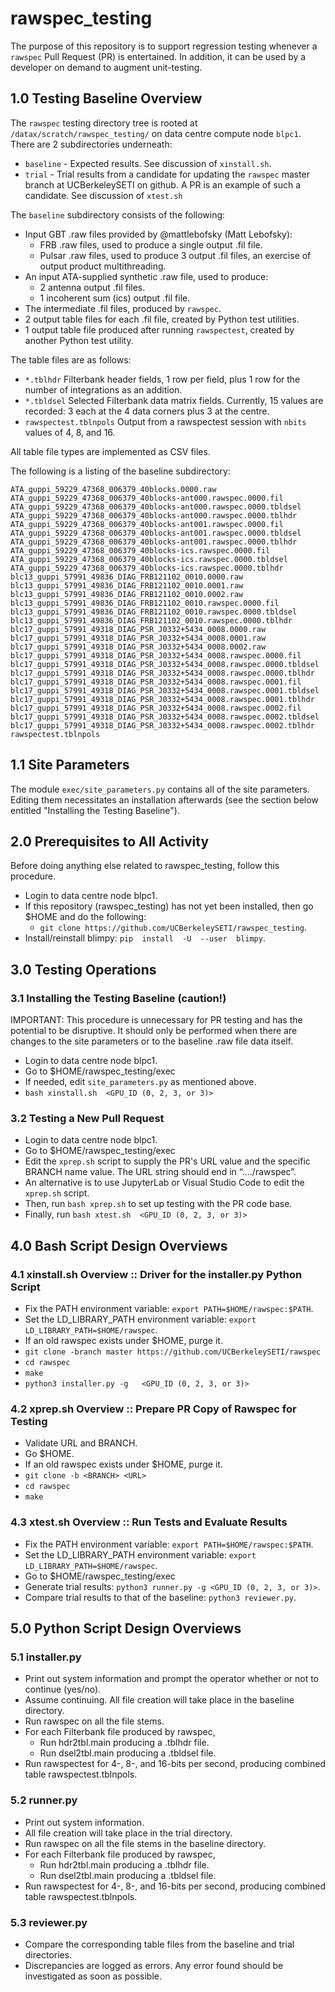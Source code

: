 # rawspec_testing

The purpose of this repository is to support regression testing whenever a ```rawspec``` Pull Request (PR) is entertained.  In addition, it can be used by a developer on demand to augment unit-testing.

## 1.0 Testing Baseline Overview

The ```rawspec``` testing directory tree is rooted at  ```/datax/scratch/rawspec_testing/``` on data centre compute node ```blpc1```.  There are 2 subdirectories underneath:
* ```baseline``` - Expected results.  See discussion of ```xinstall.sh```.
* ```trial``` - Trial results from a candidate for updating the ```rawspec``` master branch at UCBerkeleySETI on github.  A PR is an example of such a candidate.  See discussion of ```xtest.sh``` 

The ```baseline``` subdirectory consists of the following:
* Input GBT .raw files provided by @mattlebofsky (Matt Lebofsky):
     - FRB .raw files, used to produce a single output .fil file.
     - Pulsar .raw files, used to produce 3 output .fil files, an exercise of output product multithreading.
* An input ATA-supplied synthetic .raw file, used to produce:
     - 2 antenna output .fil files.
     - 1 incoherent sum (ics) output .fil file.
* The intermediate .fil files, produced by ```rawspec```.
* 2 output table files for each .fil file, created by Python test utilities.
* 1 output table file produced after running ```rawspectest```, created by another Python test utility.

The table files are as follows:
* ```*.tblhdr``` Filterbank header fields, 1 row per field, plus 1 row for the number of integrations as an addition.
* ```*.tbldsel``` Selected Filterbank data matrix fields.  Currently, 15 values are recorded: 3 each at the 4 data corners plus 3 at the centre.
* ```rawspectest.tblnpols``` Output from a rawspectest session with ```nbits``` values of 4, 8, and 16.

All table file types are implemented as CSV files.

The following is a listing of the baseline subdirectory:
```
ATA_guppi_59229_47368_006379_40blocks.0000.raw
ATA_guppi_59229_47368_006379_40blocks-ant000.rawspec.0000.fil
ATA_guppi_59229_47368_006379_40blocks-ant000.rawspec.0000.tbldsel
ATA_guppi_59229_47368_006379_40blocks-ant000.rawspec.0000.tblhdr
ATA_guppi_59229_47368_006379_40blocks-ant001.rawspec.0000.fil
ATA_guppi_59229_47368_006379_40blocks-ant001.rawspec.0000.tbldsel
ATA_guppi_59229_47368_006379_40blocks-ant001.rawspec.0000.tblhdr
ATA_guppi_59229_47368_006379_40blocks-ics.rawspec.0000.fil
ATA_guppi_59229_47368_006379_40blocks-ics.rawspec.0000.tbldsel
ATA_guppi_59229_47368_006379_40blocks-ics.rawspec.0000.tblhdr
blc13_guppi_57991_49836_DIAG_FRB121102_0010.0000.raw
blc13_guppi_57991_49836_DIAG_FRB121102_0010.0001.raw
blc13_guppi_57991_49836_DIAG_FRB121102_0010.0002.raw
blc13_guppi_57991_49836_DIAG_FRB121102_0010.rawspec.0000.fil
blc13_guppi_57991_49836_DIAG_FRB121102_0010.rawspec.0000.tbldsel
blc13_guppi_57991_49836_DIAG_FRB121102_0010.rawspec.0000.tblhdr
blc17_guppi_57991_49318_DIAG_PSR_J0332+5434_0008.0000.raw
blc17_guppi_57991_49318_DIAG_PSR_J0332+5434_0008.0001.raw
blc17_guppi_57991_49318_DIAG_PSR_J0332+5434_0008.0002.raw
blc17_guppi_57991_49318_DIAG_PSR_J0332+5434_0008.rawspec.0000.fil
blc17_guppi_57991_49318_DIAG_PSR_J0332+5434_0008.rawspec.0000.tbldsel
blc17_guppi_57991_49318_DIAG_PSR_J0332+5434_0008.rawspec.0000.tblhdr
blc17_guppi_57991_49318_DIAG_PSR_J0332+5434_0008.rawspec.0001.fil
blc17_guppi_57991_49318_DIAG_PSR_J0332+5434_0008.rawspec.0001.tbldsel
blc17_guppi_57991_49318_DIAG_PSR_J0332+5434_0008.rawspec.0001.tblhdr
blc17_guppi_57991_49318_DIAG_PSR_J0332+5434_0008.rawspec.0002.fil
blc17_guppi_57991_49318_DIAG_PSR_J0332+5434_0008.rawspec.0002.tbldsel
blc17_guppi_57991_49318_DIAG_PSR_J0332+5434_0008.rawspec.0002.tblhdr
rawspectest.tblnpols

```

## 1.1 Site Parameters

The module ```exec/site_parameters.py``` contains all of the site parameters.  Editing them necessitates an installation afterwards (see the section below entitled "Installing the Testing Baseline").

## 2.0 Prerequisites to All Activity

Before doing anything else related to rawspec_testing, follow this procedure.

* Login to data centre node blpc1.
* If this repository (rawspec_testing) has not yet been installed, then go $HOME and do the following:
     - ```git clone https://github.com/UCBerkeleySETI/rawspec_testing```.
* Install/reinstall blimpy: ```pip  install  -U  --user  blimpy```.

## 3.0 Testing Operations

### 3.1 Installing the Testing Baseline (caution!)

IMPORTANT: This procedure is unnecessary for PR testing and has the potential to be disruptive.  It should only be performed when there are changes to the site parameters or to the baseline .raw file data itself.

* Login to data centre node blpc1.
* Go to $HOME/rawspec_testing/exec 
* If needed, edit ```site_parameters.py``` as mentioned above.
* ```bash xinstall.sh  <GPU_ID (0, 2, 3, or 3)>```

### 3.2 Testing a New Pull Request

* Login to data centre node blpc1.
* Go to $HOME/rawspec_testing/exec 
* Edit the ```xprep.sh``` script to supply the PR's URL value and the specific BRANCH name value.  The URL string should end in “…./rawspec”.
* An alternative is to use JupyterLab or Visual Studio Code to edit the ```xprep.sh``` script.
* Then, run ```bash xprep.sh``` to set up testing with the PR code base.
* Finally, run ```bash xtest.sh  <GPU_ID (0, 2, 3, or 3)>```

## 4.0 Bash Script Design Overviews

### 4.1 xinstall.sh Overview :: Driver for the installer.py Python Script

* Fix the PATH environment variable: ```export PATH=$HOME/rawspec:$PATH```.
* Set the LD_LIBRARY_PATH environment variable: ```export LD_LIBRARY_PATH=$HOME/rawspec```.
* If an old rawspec exists under $HOME, purge it.
* `git clone -branch master https://github.com/UCBerkeleySETI/rawspec`
* `cd rawspec`
* `make`
* `python3 installer.py -g   <GPU_ID (0, 2, 3, or 3)>`

### 4.2 xprep.sh Overview :: Prepare PR Copy of Rawspec for Testing

* Validate URL and BRANCH.
* Go $HOME.
* If an old rawspec exists under $HOME, purge it.
* `git clone -b <BRANCH> <URL>`
* `cd rawspec`
* `make`

### 4.3 xtest.sh Overview :: Run Tests and Evaluate Results

* Fix the PATH environment variable: ```export PATH=$HOME/rawspec:$PATH```.
* Set the LD_LIBRARY_PATH environment variable: ```export LD_LIBRARY_PATH=$HOME/rawspec```.
* Go to $HOME/rawspec_testing/exec
* Generate trial results: ```python3 runner.py -g <GPU_ID (0, 2, 3, or 3)>```.
* Compare trial results to that of the baseline: ```python3 reviewer.py```.

## 5.0 Python Script Design Overviews

### 5.1 installer.py

* Print out system information and prompt the operator whether or not to continue (yes/no).
* Assume continuing.  All file creation will take place in the baseline directory.
* Run rawspec on all the file stems.
* For each Filterbank file produced by rawspec, 
     - Run hdr2tbl.main producing a .tblhdr file.
     - Run dsel2tbl.main producing a .tbldsel file.
* Run rawspectest for 4-, 8-, and 16-bits per second, producing combined table rawspectest.tblnpols.

### 5.2 runner.py

* Print out system information.
* All file creation will take place in the trial directory.
* Run rawspec on all the file stems in the baseline directory.
* For each Filterbank file produced by rawspec, 
     - Run hdr2tbl.main producing a .tblhdr file.
     - Run dsel2tbl.main producing a .tbldsel file.
* Run rawspectest for 4-, 8-, and 16-bits per second, producing combined table rawspectest.tblnpols.

### 5.3 reviewer.py

* Compare the corresponding table files from the baseline and trial directories.
* Discrepancies are logged as errors.  Any error found should be investigated as soon as possible.
